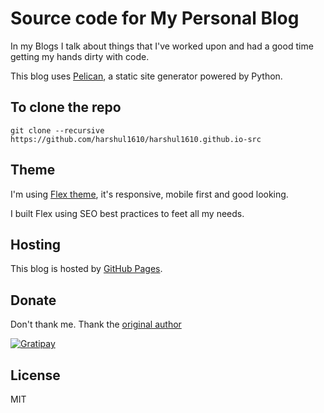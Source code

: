 # Source code for My Personal Blog

In my Blogs I talk about things that I've worked upon and had a good time getting my hands dirty with code.

This blog uses [Pelican](http://blog.getpelican.com/), a static site generator powered by Python.

## To clone the repo
```
git clone --recursive https://github.com/harshul1610/harshul1610.github.io-src
```

## Theme

I'm using [Flex theme](https://github.com/alexandrevicenzi/Flex), it's responsive, mobile first and good looking.

I built Flex using SEO best practices to feet all my needs.

## Hosting

This blog is hosted by [GitHub Pages](https://pages.github.com/).

## Donate

Don't thank me. Thank the [original author](https://travis-ci.org/alexandrevicenzi/Flex)

[![Gratipay](https://img.shields.io/gratipay/JSFiddle.svg?style=flat-square)](https://gratipay.com/~alexandrevicenzi/)

## License

MIT

